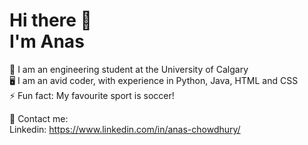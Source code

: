 # Hi there 👋 <br> I'm Anas

:school: I am an engineering student at the University of Calgary <br>
:desktop_computer: I am an avid coder, with experience in Python, Java, HTML and CSS <br>
:zap: Fun fact: My favourite sport is soccer! <br>

:iphone: Contact me: <br>
 Linkedin: https://www.linkedin.com/in/anas-chowdhury/


<!--
**AnasC22/AnasC22** is a ✨ _special_ ✨ repository because its `README.md` (this file) appears on your GitHub profile.

Here are some ideas to get you started:

- 🔭 I’m currently working on ...
- 🌱 I’m currently learning ...
- 👯 I’m looking to collaborate on ...
- 🤔 I’m looking for help with ...
- 💬 Ask me about ...
- 📫 How to reach me: ...
- 😄 Pronouns: ...
- ⚡ Fun fact: ...
-->
